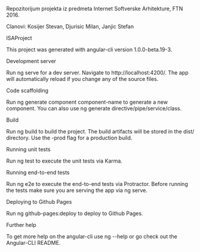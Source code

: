 Repozitorijum projekta iz predmeta Internet Softverske Arhitekture, FTN 2016.

Clanovi: Kosijer Stevan, Djurisic Milan, Janjic Stefan

ISAProject

This project was generated with angular-cli version 1.0.0-beta.19-3.

Development server

Run ng serve for a dev server. Navigate to http://localhost:4200/. The app will automatically reload if you change any of the source files.

Code scaffolding

Run ng generate component component-name to generate a new component. You can also use ng generate directive/pipe/service/class.

Build

Run ng build to build the project. The build artifacts will be stored in the dist/ directory. Use the -prod flag for a production build.

Running unit tests

Run ng test to execute the unit tests via Karma.

Running end-to-end tests

Run ng e2e to execute the end-to-end tests via Protractor. Before running the tests make sure you are serving the app via ng serve.

Deploying to Github Pages

Run ng github-pages:deploy to deploy to Github Pages.

Further help

To get more help on the angular-cli use ng --help or go check out the Angular-CLI README.
